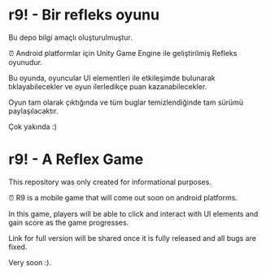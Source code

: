 # r9! - Bir refleks oyunu

Bu depo bilgi amaçlı oluşturulmuştur.

:alarm_clock: Android platformlar için Unity Game Engine ile geliştirilmiş Refleks oyunudur.

Bu oyunda, oyuncular UI elementleri ile etkileşimde bulunarak tıklayabilecekler ve oyun ilerledikçe puan kazanabilecekler.

Oyun tam olarak çıktığında ve tüm buglar temizlendiğinde tam sürümü paylaşılacaktır.

Çok yakında :)

# r9! - A Reflex Game
This repository was only created for informational purposes.

:alarm_clock: R9 is a mobile game that will come out soon on android platforms.

In this game, players will be able to click and interact with UI elements and gain score as the game progresses.

Link for full version will be shared once it is fully released and all bugs are fixed.

Very soon :).
